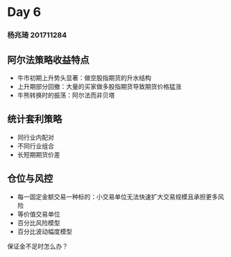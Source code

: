 # Day 6

### 杨兆琦 201711284



## 阿尔法策略收益特点

- 牛市初期上升势头显著：做空股指期货的升水结构
- 上升期部分回撤：大量的买家做多股指期货导致期货价格猛涨
- 牛熊转换时的振荡：阿尔法而非贝塔



## 统计套利策略

- 同行业内配对
- 不同行业组合
- 长短期期货价差



## 仓位与风控

- 每一固定金额交易一种标的：小交易单位无法快速扩大交易规模且承担更多风险
- 等价值交易单位
- 百分比风险模型
- 百分比波动幅度模型

保证金不足时怎么办？